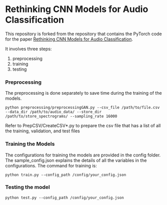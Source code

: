 # Rethinking CNN Models for Audio Classification

This repository is forked from the repository that contains the PyTorch code for the paper [Rethinking CNN Models for Audio Classification](https://arxiv.org/abs/2007.11154). 

It involves three steps:
1. preprocessing
2. training
3. testing

### Preprocessing
The preprocessing is done separately to save time during the training of the models.
 
```console
python preprocessing/preprocessingGAN.py --csv_file /path/to/file.csv --data_dir /path/to/audio_data/ --store_dir /path/to/store_spectrograms/ --sampling_rate 16000
```
Refer to PrepCSV/CreateCSV*.py to prepare the csv file that has a list of all the training, validation, and test files

### Training the Models

The configurations for training the models are provided in the config folder. The sample_config.json explains the details of all the variables in the configurations. The command for training is: 
```console
python train.py --config_path /config/your_config.json
```

### Testing the model
```console
python test.py --config_path /config/your_config.json
```
